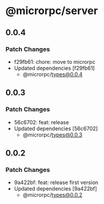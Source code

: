 # @microrpc/server

## 0.0.4

### Patch Changes

- f29fb61: chore: move to microrpc
- Updated dependencies [f29fb61]
  - @microrpc/types@0.0.4

## 0.0.3

### Patch Changes

- 56c6702: feat: release
- Updated dependencies [56c6702]
  - @microrpc/types@0.0.3

## 0.0.2

### Patch Changes

- 9a422bf: feat: release first version
- Updated dependencies [9a422bf]
  - @microrpc/types@0.0.2

